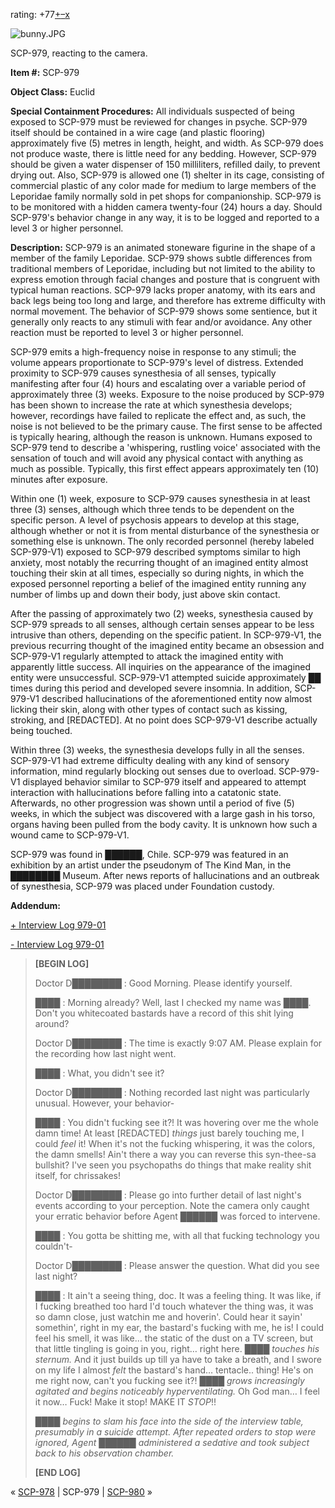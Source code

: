 rating: +77[+](javascript:; "I like it")[–](javascript:; "I don't like it")[x](javascript:; "Cancel my vote")

![bunny.JPG](http://scp-wiki.wdfiles.com/local--files/scp-979/bunny.JPG)

SCP-979, reacting to the camera.

**Item #:** SCP-979

**Object Class:** Euclid

**Special Containment Procedures:** All individuals suspected of being exposed to SCP-979 must be reviewed for changes in psyche. SCP-979 itself should be contained in a wire cage (and plastic flooring) approximately five (5) metres in length, height, and width. As SCP-979 does not produce waste, there is little need for any bedding. However, SCP-979 should be given a water dispenser of 150 milliliters, refilled daily, to prevent drying out. Also, SCP-979 is allowed one (1) shelter in its cage, consisting of commercial plastic of any color made for medium to large members of the Leporidae family normally sold in pet shops for companionship. SCP-979 is to be monitored with a hidden camera twenty-four (24) hours a day. Should SCP-979's behavior change in any way, it is to be logged and reported to a level 3 or higher personnel.

**Description:** SCP-979 is an animated stoneware figurine in the shape of a member of the family Leporidae. SCP-979 shows subtle differences from traditional members of Leporidae, including but not limited to the ability to express emotion through facial changes and posture that is congruent with typical human reactions. SCP-979 lacks proper anatomy, with its ears and back legs being too long and large, and therefore has extreme difficulty with normal movement. The behavior of SCP-979 shows some sentience, but it generally only reacts to any stimuli with fear and/or avoidance. Any other reaction must be reported to level 3 or higher personnel.

SCP-979 emits a high-frequency noise in response to any stimuli; the volume appears proportionate to SCP-979's level of distress. Extended proximity to SCP-979 causes synesthesia of all senses, typically manifesting after four (4) hours and escalating over a variable period of approximately three (3) weeks. Exposure to the noise produced by SCP-979 has been shown to increase the rate at which synesthesia develops; however, recordings have failed to replicate the effect and, as such, the noise is not believed to be the primary cause. The first sense to be affected is typically hearing, although the reason is unknown. Humans exposed to SCP-979 tend to describe a 'whispering, rustling voice' associated with the sensation of touch and will avoid any physical contact with anything as much as possible. Typically, this first effect appears approximately ten (10) minutes after exposure.

Within one (1) week, exposure to SCP-979 causes synesthesia in at least three (3) senses, although which three tends to be dependent on the specific person. A level of psychosis appears to develop at this stage, although whether or not it is from mental disturbance of the synesthesia or something else is unknown. The only recorded personnel (hereby labeled SCP-979-V1) exposed to SCP-979 described symptoms similar to high anxiety, most notably the recurring thought of an imagined entity almost touching their skin at all times, especially so during nights, in which the exposed personnel reporting a belief of the imagined entity running any number of limbs up and down their body, just above skin contact.

After the passing of approximately two (2) weeks, synesthesia caused by SCP-979 spreads to all senses, although certain senses appear to be less intrusive than others, depending on the specific patient. In SCP-979-V1, the previous recurring thought of the imagined entity became an obsession and SCP-979-V1 regularly attempted to attack the imagined entity with apparently little success. All inquiries on the appearance of the imagined entity were unsuccessful. SCP-979-V1 attempted suicide approximately ██ times during this period and developed severe insomnia. In addition, SCP-979-V1 described hallucinations of the aforementioned entity now almost licking their skin, along with other types of contact such as kissing, stroking, and \[REDACTED\]. At no point does SCP-979-V1 describe actually being touched.

Within three (3) weeks, the synesthesia develops fully in all the senses. SCP-979-V1 had extreme difficulty dealing with any kind of sensory information, mind regularly blocking out senses due to overload. SCP-979-V1 displayed behavior similar to SCP-979 itself and appeared to attempt interaction with hallucinations before falling into a catatonic state. Afterwards, no other progression was shown until a period of five (5) weeks, in which the subject was discovered with a large gash in his torso, organs having been pulled from the body cavity. It is unknown how such a wound came to SCP-979-V1.

SCP-979 was found in ██████, Chile. SCP-979 was featured in an exhibition by an artist under the pseudonym of The Kind Man, in the ████████ Museum. After news reports of hallucinations and an outbreak of synesthesia, SCP-979 was placed under Foundation custody.

**Addendum:**

[+ Interview Log 979-01](javascript:;)

[\- Interview Log 979-01](javascript:;)

> **\[BEGIN LOG\]**
> 
> Doctor D████████ : Good Morning. Please identify yourself.
> 
> ████ : Morning already? Well, last I checked my name was ████. Don't you whitecoated bastards have a record of this shit lying around?
> 
> Doctor D████████ : The time is exactly 9:07 AM. Please explain for the recording how last night went.
> 
> ████ : What, you didn't see it?
> 
> Doctor D████████ : Nothing recorded last night was particularly unusual. However, your behavior-
> 
> ████ : You didn't fucking see it?! It was hovering over me the whole damn time! At least \[REDACTED\] _things_ just barely touching me, I could _feel_ it! When it's not the fucking whispering, it was the colors, the damn smells! Ain't there a way you can reverse this syn-thee-sa bullshit? I've seen you psychopaths do things that make reality shit itself, for chrissakes!
> 
> Doctor D████████ : Please go into further detail of last night's events according to your perception. Note the camera only caught your erratic behavior before Agent ██████ was forced to intervene.
> 
> ████ : You gotta be shitting me, with all that fucking technology you couldn't-
> 
> Doctor D████████ : Please answer the question. What did you see last night?
> 
> ████ : It ain't a seeing thing, doc. It was a feeling thing. It was like, if I fucking breathed too hard I'd touch whatever the thing was, it was so damn close, just watchin me and hoverin'. Could hear it sayin' somethin', right in my ear, the bastard's fucking with me, he is! I could feel his smell, it was like… the static of the dust on a TV screen, but that little tingling is going in you, right… right here. _████ touches his sternum._ And it just builds up till ya have to take a breath, and I swore on my life I almost _felt_ the bastard's hand… tentacle.. thing! He's on me right now, can't you fucking see it?! _████ grows increasingly agitated and begins noticeably hyperventilating._ Oh God man… I feel it now… Fuck! Make it stop! MAKE IT _STOP_!!
> 
> _████ begins to slam his face into the side of the interview table, presumably in a suicide attempt. After repeated orders to stop were ignored, Agent ██████ administered a sedative and took subject back to his observation chamber._
> 
> **\[END LOG\]**

« [SCP-978](/scp-978) | SCP-979 | [SCP-980](/scp-980) »